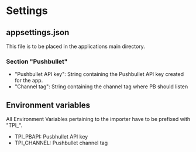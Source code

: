 ﻿# Settings
## appsettings.json

This file  is to be placed in the applications main directory.

### Section "Pushbullet"
* "Pushbullet API key": String containing the Pushbullet API key created for the app.
* "Channel tag": String containing the channel tag where PB should listen

## Environment variables

All Environment Variables pertaining to the importer have to be prefixed with "TPI_".

* TPI_PBAPI: Pusbhullet API key
* TPI_CHANNEL: Pushbullet channel tag